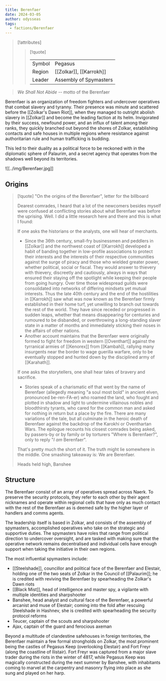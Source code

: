 ```yaml
---
title: Berenfaer
date: 2024-03-05
author: odysseas
tags:
  - factions/Berenfaer
---
```


> [!attributes]
> 
> > [!quote]
> >
> > | | |
> > | --- | --- |
> > | Symbol | Pegasus |
> > | Region | [[Zolkar]], [[Karrokh]] |
> > | Leader | Assembly of Spymasters |

> _We Shall Not Abide_
> -- motto of the Berenfaer

Berenfaer is an organization of freedom fighters and undercover operatives that combat slavery and tyranny. Their presence was minute and scattered before the [[Zolkar's Dawn Riot]], when they managed to outright abolish slavery in [[Zolkar]] and become the leading faction at its helm.
Invigorated by their success, newfound power, and an influx of talent among their ranks, they quickly branched out beyond the shores of Zolkar, establishing contacts and safe houses in multiple regions where resistance against authoritarian rule and human trafficking is budding.

This led to their duality as a political force to be reckoned with in the diplomatic sphere of Palaurim, and a secret agency that operates from the shadows well beyond its territories.

![[../img/Berenfaer.jpg]]

## Origins

> [!quote] "On the origins of the Berenfaer", letter for the billboard
> 
> Dearest comrades,
> I heard that a lot of the newcomers besides myself were confused at conflicting stories about what Berenfaer was before the uprising. Well. I did a little research here and there and this is what I found:
>
> If one asks the historians or the analysts, one will hear of merchants.
> - Since the 36th century, small-fry businessmen and peddlers in [[Zolkar]] and the northwest coast of [[Karrokh]] developed a habit of banding together in low-profile associations to protect their interests and the interests of their respective communities against the surge of piracy and those who wielded greater power, whether political, social or fiscal. They would answer to thievery with thievery, discreetly and cautiously, always in ways that ensured their staying off the spotlight while keeping their people from going hungry. Over time those widespread guilds were consolidated into networks of differing mindsets yet mutual interests. Thus the late 40th century and the end of the hostilities in [[Karrokh]] saw what was now known as the Berenfaer firmly established in their home turf, yet unwilling to branch out towards the rest of the world. They have since receded or progressed in sudden leaps, whether that means disappearing for centuries and rumoured to be disbanded, or overthrowing a long-standing slaver state in a matter of months and immediately sticking their noses in the affairs of other nations.
> - Another account maintains that the Berenfaer were originally formed to fight for freedom in western [[Oventhart]] against the tyrranical armies of [[Kenorex]] from [[Kambah]], rallying many insurgents near the border to wage guerilla warfare, only to be eventually stopped and hunted down by the disciplined army of [[Karahath]].
> 
> If one asks the storytellers, one shall hear tales of bravery and sacrifice.
> - Stories speak of a charismatic elf that went by the name of Berenfaer (allegedly meaning "a soul most bold" in ancient elven, pronounced be-ren-FA-er) who roamed the land, who fought and plotted in shadow and light to undermine villainous nobles and bloodthirsty tyrants, who cared for the common man and asked for nothing in return but a place by the fire. There are many variations of the tale, but all culminate in the heroic death of Berenfaer against the backdrop of the Karokhi or Oventhartan Wars. The epilogue recounts his closest comrades being asked, by passers-by or by family or by torturers "Where is Berenfaer?", only to reply "_I am_ Berenfaer".
> 
> That's pretty much the short of it. The truth might lie somewhere in the middle.
> One smashing takeaway is: We are Berenfaer.
> 
> Heads held high,
> Banshee

## Structure

The Berenfaer consist of an array of operatives spread across Naerk. To preserve the security protocols, they refer to each other by their agent nicknames and operate within regional cells that have only as much contact with the rest of the Berenfaer as is deemed safe by the higher layer of handlers and comms agents.

The leadership itself is based in Zolkar, and consists of the assembly of spymasters, accomplished operatives who take on the strategic and supportive duties.
The spymasters have roles that range from political direction to undercover oversight, and are tasked with making sure that the operative network remains decentralised and individual cells have enough support when taking the initiative in their own regions.

The most influential spymasters include:
- [[Steelshade]], councillor and political face of the Berenfaer and Elestair, holding one of the two seats of Zolkar in the Council of [[Palaurim]]; he is credited with reviving the Berenfaer by spearheading the Zolkar's Dawn riots
- [[Black Mist]], head of intelligence and master spy, a vigilante with multiple identities and sharpshooter
- Banshee, head analyst and cultural face of the Berenfaer, a powerful arcanist and muse of Elestair; coming into the fold after rescuing Steelshade in Hashnev, she is credited with spearheading the security protocol reforms
- Teucer, captain of the scouts and sharpshooter
- Ajax, captain of the guard and ferocious axeman

Beyond a multitude of clandestine safehouses in foreign territories, the Berenfaer maintain a few formal strongholds on Zolkar, the most prominent being the castles of Pegasus Keep (overlooking Elestair) and Fort Freyr (along the coastline of Ilistair).
Fort Freyr was captured from a major slave trader during the riots in the winter of 4817, while Pegasus Keep was magically constructed during the next summer by Banshee, with inhabitants coming to marvel at the carpentry and masonry flying into place as she sung and played on her harp.